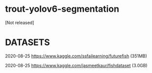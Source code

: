 # trout-yolov6-segmentation
[Not released]



# DATASETS

2020-08-25 https://www.kaggle.com/ssfailearning/futurefish (351MB) 

2020-08-25 https://www.kaggle.com/jasmeetkaur/fishdataset (3.0GB)
